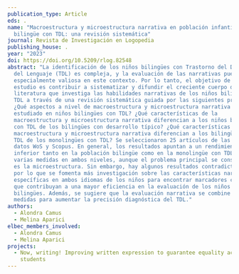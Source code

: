 ```yaml
---
publication_type: Article
eds: .
name: "Macroestructura y microestructura narrativa en población infantil
  bilingüe con TDL: una revisión sistemática"
journal: Revista de Investigación en Logopedia
publishing_house: .
year: "2023"
doi: https://doi.org/10.5209/rlog.82548
abstract: "La identificación de los niños bilingües con Trastorno del Desarrollo
  del Lenguaje (TDL) es compleja, y la evaluación de las narrativas puede ser
  especialmente valiosa en este contexto. Por lo tanto, el objetivo de este
  estudio es contribuir a sistematizar y difundir el creciente cuerpo de
  literatura que investiga las habilidades narrativas de los niños bilingües con
  TDL a través de una revisión sistemática guiada por las siguientes preguntas:
  ¿Qué aspectos a nivel de macroestructura y microestructura narrativa se han
  estudiado en niños bilingües con TDL? ¿Qué características de la
  macroestructura y microestructura narrativa diferencian a los niños bilingües
  con TDL de los bilingües con desarrollo típico? ¿Qué características de la
  macroestructura y microestructura narrativa diferencian a los bilingües con
  TDL de los monolingües con TDL? Se seleccionaron 25 artículos de las bases de
  datos WoS y Scopus. En general, los resultados apuntan a un rendimiento
  inferior tanto en la población bilingüe como en la monolingüe con TDL en
  varias medidas en ambos niveles, aunque el problema principal se considera que
  es la microestructura. Sin embargo, hay algunos resultados contradictorios,
  por lo que se fomenta más investigación sobre las características narrativas
  específicas en ambos idiomas de los niños para encontrar marcadores clínicos
  que contribuyan a una mayor eficiencia en la evaluación de los niños
  bilingües. Además, se sugiere que la evaluación narrativa se combine con otras
  medidas para aumentar la precisión diagnóstica del TDL."
authors:
  - Alondra Camus
  - Melina Aparici
elbec_members_involved:
  - Alondra Camus
  - Melina Aparici
projects:
  - Now, writing! Improving written expression to guarantee equality across
    students
---
```

